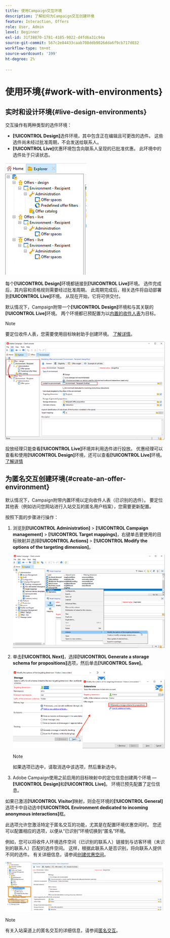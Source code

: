 ```yaml
---
title: 使用Campaign交互环境
description: 了解如何为Campaign交互创建环境
feature: Interaction, Offers
role: User, Admin
level: Beginner
exl-id: 31f38870-1781-4185-9022-d4fd6a31c94a
source-git-commit: 567c2e84433caab708ddb9026dda6f9cb717d032
workflow-type: tm+mt
source-wordcount: '399'
ht-degree: 2%

---
```


# 使用环境{#work-with-environments}

## 实时和设计环境{#live-design-environments}

交互操作有两种类型的选件环境：

* **[!UICONTROL Design]**&#x200B;选件环境，其中包含正在编辑且可更改的选件。 这些选件尚未经过批准周期，不会发送给联系人。
* **[!UICONTROL Live]**&#x200B;优惠环境包含向联系人呈现的已批准优惠。 此环境中的选件处于只读状态。

![](assets/offer_environments_overview_001.png)

每个&#x200B;**[!UICONTROL Design]**&#x200B;环境都链接到&#x200B;**[!UICONTROL Live]**&#x200B;环境。 选件完成后，其内容和资格规则需要经过批准周期。 此周期完成后，相关选件将自动部署到&#x200B;**[!UICONTROL Live]**&#x200B;环境。 从现在开始，它将可供交付。

默认情况下，Campaign附带一个&#x200B;**[!UICONTROL Design]**&#x200B;环境和与其关联的&#x200B;**[!UICONTROL Live]**&#x200B;环境。 两个环境都已预配置为以[内置的收件人表](../dev/datamodel.md#ootb-profiles)为目标。

>[!NOTE]
>
>要定位收件人表，您需要使用目标映射助手创建环境。 [了解详情](#creating-an-offer-environment)。

![](assets/offer_environments_overview_002.png)

投放经理只能查看&#x200B;**[!UICONTROL Live]**&#x200B;环境并利用选件进行投放。 优惠经理可以查看和使用&#x200B;**[!UICONTROL Design]**&#x200B;环境，还可以查看&#x200B;**[!UICONTROL Live]**&#x200B;环境。 [了解详情](interaction-operators.md)

## 为匿名交互创建环境{#create-an-offer-environment}

默认情况下，Campaign附带内置环境以定向收件人表（已识别的选件）。 要定位其他表（例如访问您网站进行入站交互的匿名用户档案），您需要更新配置。

按照下面的步骤进行操作：

1. 浏览到&#x200B;**[!UICONTROL Administration]** > **[!UICONTROL Campaign management]** > **[!UICONTROL Target mappings]**，右键单击要使用的目标映射并选择&#x200B;**[!UICONTROL Actions]** > **[!UICONTROL Modify the options of the targeting dimension]**。

   ![](assets/offer_env_anonymous_001.png)

1. 单击&#x200B;**[!UICONTROL Next]**，选择&#x200B;**[!UICONTROL Generate a storage schema for propositions]**&#x200B;选项，然后单击&#x200B;**[!UICONTROL Save]**。

   ![](assets/offer_env_anonymous_002.png)

   >[!NOTE]
   >
   >如果选项已选中，请取消选中该选项，然后重新选中。

1. Adobe Campaign使用之前启用的目标映射中的定位信息创建两个环境 — **[!UICONTROL Design]**&#x200B;和&#x200B;**[!UICONTROL Live]**。 环境已预先配置了定位信息。

如果已激活&#x200B;**[!UICONTROL Visitor]**&#x200B;映射，则会在环境的&#x200B;**[!UICONTROL General]**&#x200B;选项卡中自动选中&#x200B;**[!UICONTROL Environment dedicated to incoming anonymous interactions]**&#x200B;框。

此选项允许您激活特定于匿名交互的功能，尤其是在配置环境优惠空间时。 您还可以配置相应的选项，以便从“已识别”环境切换到“匿名”环境。

例如，您可以将收件人环境选件空间（已识别的联系人）链接到与访客环境（未识别的联系人）匹配的选件空间。 这样，根据此联系人是否识别，将向联系人提供不同的选件。 有关详细信息，请参阅[创建优惠空间](interaction-offer-spaces.md)。

![](assets/offer_env_anonymous_003.png)

>[!NOTE]
>
>有关入站渠道上的匿名交互的详细信息，请参阅[匿名交互](anonymous-interactions.md)。
